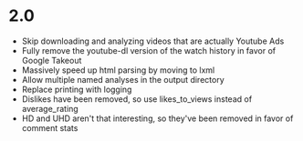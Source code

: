 # 2.0

* Skip downloading and analyzing videos that are actually Youtube Ads
* Fully remove the youtube-dl version of the watch history in favor of Google Takeout
* Massively speed up html parsing by moving to lxml
* Allow multiple named analyses in the output directory
* Replace printing with logging
* Dislikes have been removed, so use likes_to_views instead of average_rating
* HD and UHD aren't that interesting, so they've been removed in favor of comment stats